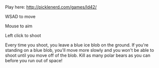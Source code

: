 Play here:
http://picklenerd.com/games/ld42/

WSAD to move

Mouse to aim

Left click to shoot

Every time you shoot, you leave a blue ice blob on the ground.  If you're 
standing on a blue blob, you'll move more slowly and you won't be able to shoot
until you move off of the blob.  Kill as many polar bears as you can before you 
run out of space!